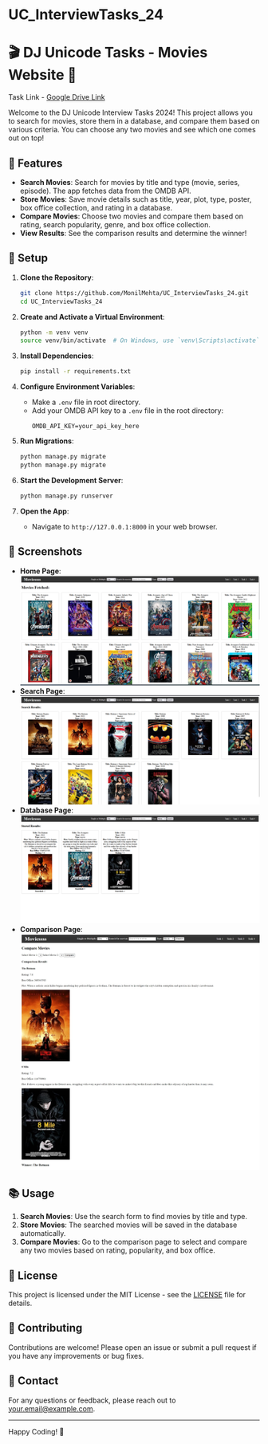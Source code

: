 # UC_InterviewTasks_24
 
# 🎬 DJ Unicode Tasks - Movies Website 🎥

Task Link - [Google Drive Link](https://drive.google.com/file/d/1_olbHxt4P4TsrTQE8QznGJk-wvgnka-d/view?usp=sharing)

Welcome to the DJ Unicode Interview Tasks 2024! This project allows you to search for movies, store them in a database, and compare them based on various criteria. You can choose any two movies and see which one comes out on top!

## 🚀 Features

- **Search Movies**: Search for movies by title and type (movie, series, episode). The app fetches data from the OMDB API.
- **Store Movies**: Save movie details such as title, year, plot, type, poster, box office collection, and rating in a database.
- **Compare Movies**: Choose two movies and compare them based on rating, search popularity, genre, and box office collection.
- **View Results**: See the comparison results and determine the winner!

## 🔧 Setup

1. **Clone the Repository**:
    ```bash
    git clone https://github.com/MonilMehta/UC_InterviewTasks_24.git
    cd UC_InterviewTasks_24
    ```

2. **Create and Activate a Virtual Environment**:
    ```bash
    python -m venv venv
    source venv/bin/activate  # On Windows, use `venv\Scripts\activate`
    ```

3. **Install Dependencies**:
    ```bash
    pip install -r requirements.txt
    ```

4. **Configure Environment Variables**:
    - Make a `.env` file in root directory.
    - Add your OMDB API key to a `.env` file in the root directory:
      ```env
      OMDB_API_KEY=your_api_key_here
      ```

6. **Run Migrations**:
    ```bash
    python manage.py migrate
    python manage.py migrate
    ```

7. **Start the Development Server**:
    ```bash
    python manage.py runserver
    ```

8. **Open the App**:
    - Navigate to `http://127.0.0.1:8000` in your web browser.

## 🎨 Screenshots
- **Home Page**: ![Search Page](assets/Home.png)
- **Search Page**: ![Search Page](assets/Task2.png)
- **Database Page**: ![Search Page](assets/task3.png)
- **Comparison Page**: ![Comparison Page](assets/task4.jpeg)

## 📚 Usage

1. **Search Movies**: Use the search form to find movies by title and type.
2. **Store Movies**: The searched movies will be saved in the database automatically.
3. **Compare Movies**: Go to the comparison page to select and compare any two movies based on rating, popularity, and box office.

## 📝 License

This project is licensed under the MIT License - see the [LICENSE](LICENSE) file for details.

## 🤝 Contributing

Contributions are welcome! Please open an issue or submit a pull request if you have any improvements or bug fixes.

## 💬 Contact

For any questions or feedback, please reach out to [your.email@example.com](mailto:monilmehta5@example.com).

---

Happy Coding! 🎉
